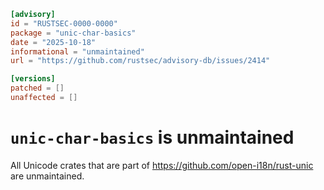 ```toml
[advisory]
id = "RUSTSEC-0000-0000"
package = "unic-char-basics"
date = "2025-10-18"
informational = "unmaintained"
url = "https://github.com/rustsec/advisory-db/issues/2414"

[versions]
patched = []
unaffected = []
```

# `unic-char-basics` is unmaintained

All Unicode crates that are part of https://github.com/open-i18n/rust-unic are unmaintained.
